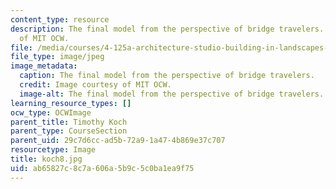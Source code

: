 ```yaml
---
content_type: resource
description: The final model from the perspective of bridge travelers. Image courtesy
  of MIT OCW.
file: /media/courses/4-125a-architecture-studio-building-in-landscapes-fall-2005/ab65827c8c7a606a5b9c5c0ba1ea9f75_koch8.jpg
file_type: image/jpeg
image_metadata:
  caption: The final model from the perspective of bridge travelers.
  credit: Image courtesy of MIT OCW.
  image-alt: The final model from the perspective of bridge travelers.
learning_resource_types: []
ocw_type: OCWImage
parent_title: Timothy Koch
parent_type: CourseSection
parent_uid: 29c7d6cc-ad5b-72a9-1a47-4b869e37c707
resourcetype: Image
title: koch8.jpg
uid: ab65827c-8c7a-606a-5b9c-5c0ba1ea9f75
---
```

